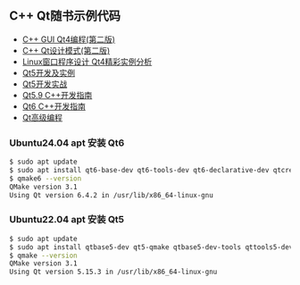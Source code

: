 ## C++ Qt随书示例代码

- [C++ GUI Qt4编程(第二版)](Cpp.GUI.Programming.with.Qt4)
- [C++ Qt设计模式(第二版)](Design.Patterns.in.Cpp.with.Qt)
- [Linux窗口程序设计 Qt4精彩实例分析](Linux.Windows.Programming.With.Qt4)
- [Qt5开发及实例](Qt5.Development.And.Example)
- [Qt5开发实战](Qt5.Programming.Guide)
- [Qt5.9 C++开发指南](Qt5_9.Cpp.Developing.Guide)
- [Qt6 C++开发指南](Qt6.Cpp.Developing.Guide)
- [Qt高级编程](Advanced.Qt.Programming)

### Ubuntu24.04 apt 安装 Qt6

```bash
$ sudo apt update
$ sudo apt install qt6-base-dev qt6-tools-dev qt6-declarative-dev qtcreator
$ qmake6 --version
QMake version 3.1
Using Qt version 6.4.2 in /usr/lib/x86_64-linux-gnu
```

### Ubuntu22.04 apt 安装 Qt5

```bash
$ sudo apt update
$ sudo apt install qtbase5-dev qt5-qmake qtbase5-dev-tools qttools5-dev-tools
$ qmake --version
QMake version 3.1
Using Qt version 5.15.3 in /usr/lib/x86_64-linux-gnu
```
